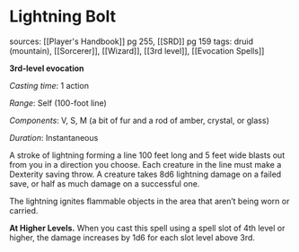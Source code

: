 # Lightning Bolt
sources: [[Player's Handbook]] pg 255, [[SRD]] pg 159
tags: druid (mountain), [[Sorcerer]], [[Wizard]], [[3rd level]], [[Evocation Spells]]

**3rd-level evocation**

*Casting time*: 1 action

*Range*: Self (100-foot line)

*Components*: V, S, M (a bit of fur and a rod of amber, crystal, or glass)

*Duration*: Instantaneous

A stroke of lightning forming a line 100 feet long and 5 feet wide blasts out from you in a direction you choose. Each creature in the line must make a Dexterity saving throw. A creature takes 8d6 lightning damage on a failed save, or half as much damage on a successful one.

The lightning ignites flammable objects in the area that aren’t being worn or carried.

**At Higher Levels.** When you cast this spell using a spell slot of 4th level or higher, the damage increases by 1d6 for each slot level above 3rd.
